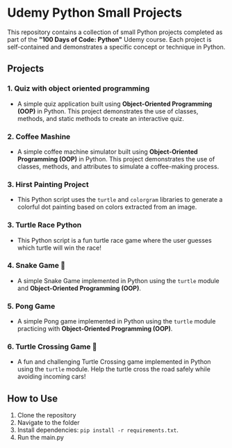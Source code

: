 # Udemy Python Small Projects

This repository contains a collection of small Python projects completed as part of the **"100 Days of Code: Python"** Udemy course. Each project is self-contained and demonstrates a specific concept or technique in Python.  

## Projects

### 1. **Quiz with object oriented programming**
   - A simple quiz application built using **Object-Oriented Programming (OOP)** in Python. This project demonstrates the use of classes, methods, and static methods to create an interactive quiz.

### 2. **Coffee Mashine**
   - A simple coffee machine simulator built using **Object-Oriented Programming (OOP)** in Python. This project demonstrates the use of classes, methods, and attributes to simulate a coffee-making process.

### 3. **Hirst Painting Project**
   - This Python script uses the `turtle` and `colorgram` libraries to generate a colorful dot painting based on colors extracted from an image.

### 3. **Turtle Race Python**
   - This Python script is a fun turtle race game where the user guesses which turtle will win the race!

### 4. **Snake Game 🐍**
   - A simple Snake Game implemented in Python using the `turtle` module and **Object-Oriented Programming (OOP)**.

### 5. **Pong Game**
   - A simple Pong game implemented in Python using the `turtle` module practicing with **Object-Oriented Programming (OOP)**.

### 6. **Turtle Crossing Game 🐢**
   -  A fun and challenging Turtle Crossing game implemented in Python using the `turtle` module. Help the turtle cross the road safely while avoiding incoming cars!


  

## How to Use
1. Clone the repository
2. Navigate to the folder
3. Install dependencies: `pip install -r requirements.txt`.
4. Run the main.py
